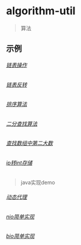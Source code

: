 # algorithm-util
> 算法
## 示例
###### [链表操作](./src/test/java/com/lemon/algorithm/LinkedListTest.java)
###### [链表反转](./src/test/java/com/lemon/algorithm/LinkedReverseTest.java)
###### [排序算法](./src/test/java/com/lemon/algorithm/SortTest.java)
###### [二分查找算法](./src/test/java/com/lemon/algorithm/MidTest.java)
###### [查找数组中第二大数](./src/test/java/com/lemon/algorithm/MidTest.java)
###### [ip转int存储](./src/test/java/com/lemon/algorithm/MidTest.java)


> java实现demo
###### [动态代理](./src/test/java/com/lemon/algorithm/ProxyTest.java)
###### [nio简单实现](./src/test/java/com/lemon/algorithm/NioSocketTest.java)
###### [bio简单实现](./src/test/java/com/lemon/algorithm/BioSocketTest.java)